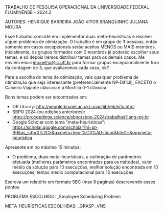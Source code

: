 TRABALHO DE PESQUISA OPERACIONAL DA UNIVERSIDADE FEDERAL FLUMINENSE - 2024.2



AUTORES:
HENRIQUE BARREIRA
JOÃO VITOR BRANQUINHO
JULIANA MOURA


Esse trabalho consiste em implementar duas meta-heurísticas e resolver algum problema de otimização.
O trabalho é em grupo de 3 pessoas, então somente em casos excepcionais serão aceitos MENOS ou MAIS membros.
Inicialmente, os grupos formados com 3 membros já poderão escolher seus temas, e só depois iremos distribuir temas para os demais casos. Me enviem email imcoelho@ic.uff.br para formar grupos excepcionalmente fora da contagem de 3, que avaliaremos cada caso, ok?

Para a escolha do tema de otimização, vale qualquer problema de otimização que seja interessante (preferencialmente NP-Difícil), EXCETO o Caixeiro Viajante clássico e a Mochila 0-1 clássica.

Bons temas podem ser encontrados em:
- OR Library: http://people.brunel.ac.uk/~mastjjb/jeb/info.html
- SBPO 2024 (ou edições anteriores): https://proceedings.science/sbpo/sbpo-2024/trabalhos?lang=pt-br
- Google Scholar com tema "meta-heuristicas": https://scholar.google.com/scholar?hl=pt-BR&as_sdt=0%2C5&q=meta+heur%C3%ADsticas&btnG=&oq=meta-heuristica

Apresente em no máximo 15 minutos:
- O problema, duas meta-heurísticas, a calibração de parâmetros efetuada (melhores parâmetros encontrados para os métodos), valor médio da solução para 10 execuções, melhor solução encontrada em 10 execuções, tempo médio computacional para 10 execuções.

Escreva um relatório em formato SBC (max 8 páginas) descrevendo esses pontos.




PROBLEMA ESCOLHIDO:
    _Employee Scheduling Problem

META-HEURÍSTICAS ESCOLHIDAS:
    _GRASP
    _VNS
